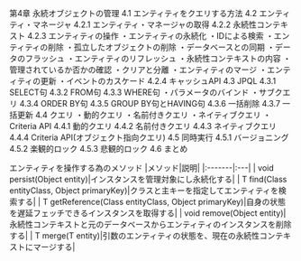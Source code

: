 第4章 永続オブジェクトの管理
4.1 エンティティをクエリする方法
4.2 エンティティ・マネージャ
4.2.1 エンティティ・マネージャの取得
4.2.2 永続性コンテキスト
4.2.3 エンティティの操作
 ・エンティティの永続化
 ・IDによる検索
 ・エンティティの削除
 ・孤立したオブジェクトの削除
 ・データベースとの同期
 ・データのフラッシュ
 ・エンティティのリフレッシュ
 ・永続性コンテキストの内容
 ・管理されているか否かの確認
 ・クリアと分離
 ・エンティティのマージ
 ・エンティティの更新
 ・イベントのカスケード
4.2.4 キャッシュAPI
4.3 JPQL
4.3.1 SELECT句
4.3.2 FROM句
4.3.3 WHERE句
 ・パラメータのバインド
 ・サブクエリ
4.3.4 ORDER BY句
4.3.5 GROUP BY句とHAVING句
4.3.6 一括削除
4.3.7 一括更新
4.4 クエリ
 ・動的クエリ
 ・名前付きクエリ
 ・ネイティブクエリ
 ・Criteria API
4.4.1 動的クエリ
4.4.2 名前付きクエリ
4.4.3 ネイティブクエリ
4.4.4 Criteria API(オブジェクト指向クエリ)
4.5 同時実行
4.5.1 バージョニング
4.5.2 楽観的ロック
4.5.3 悲観的ロック
4.6 まとめ

エンティティを操作する為のメソッド
|メソッド|説明|
|:-------|:---|
| void persist(Object entity)|インスタンスを管理対象にし永続化する|
| <T> T find(Class<T> entityClass, Object primaryKey)|クラスと主キーを指定してエンティティを検索する|
| <T> T getReference(Class<T> entityClass, Object primaryKey)|自身の状態を遅延フェッチできるインスタンスを取得する|
| void remove(Object entity)|永続性コンテキストと元のデータベースからエンティティのインスタンスを削除する|
| <T> T merge(T entity)|引数のエンティティの状態を、現在の永続性コンテキストにマージする|

